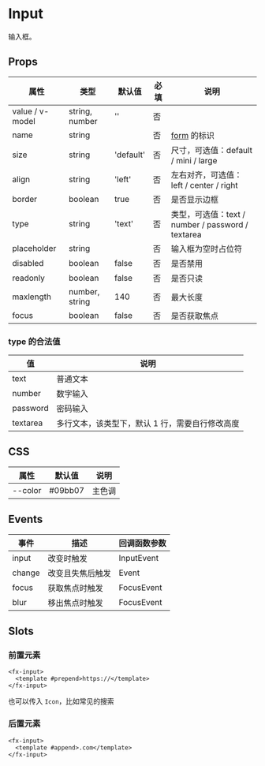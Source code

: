# Input

输入框。

## Props

| 属性            | 类型           | 默认值    | 必填 | 说明                                              |
| --------------- | -------------- | --------- | ---- | ------------------------------------------------- |
| value / v-model | string, number | ''        | 否   |
| name            | string         |           | 否   | [form](./README.Form.md) 的标识                   |
| size            | string         | 'default' | 否   | 尺寸，可选值：default / mini / large              |
| align           | string         | 'left'    | 否   | 左右对齐，可选值：left / center / right           |
| border          | boolean        | true      | 否   | 是否显示边框                                      |
| type            | string         | 'text'    | 否   | 类型，可选值：text / number / password / textarea |
| placeholder     | string         |           | 否   | 输入框为空时占位符                                |
| disabled        | boolean        | false     | 否   | 是否禁用                                          |
| readonly        | boolean        | false     | 否   | 是否只读                                          |
| maxlength       | number, string | 140       | 否   | 最大长度                                          |
| focus           | boolean        | false     | 否   | 是否获取焦点                                      |

### type 的合法值

| 值       | 说明                                            |
| -------- | ----------------------------------------------- |
| text     | 普通文本                                        |
| number   | 数字输入                                        |
| password | 密码输入                                        |
| textarea | 多行文本，该类型下，默认 1 行，需要自行修改高度 |

## CSS

| 属性    | 默认值  | 说明   |
| ------- | ------- | ------ |
| --color | #09bb07 | 主色调 |

## Events

| 事件   | 描述             | 回调函数参数 |
| ------ | ---------------- | ------------ |
| input  | 改变时触发       | InputEvent   |
| change | 改变且失焦后触发 | Event        |
| focus  | 获取焦点时触发   | FocusEvent   |
| blur   | 移出焦点时触发   | FocusEvent   |

## Slots

### 前置元素

```
<fx-input>
  <template #prepend>https://</template>
</fx-input>
```

也可以传入 `Icon`，比如常见的搜索

### 后置元素

```
<fx-input>
  <template #append>.com</template>
</fx-input>
```
